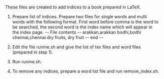 These files are created to add indices to a book prepared in LaTeX.

1. Prepare list of indices. Prepare two files for single words and 
   multi words with the following format. First word before comma is 
   the word to be searched, the second word is the index name which 
   will appear in the index page.
   -- File contents --
   arakkan,arakkan
   bodhi,bodhi
   chennai,chennai
   dry fruits, dry fruit
   -- end --
   
2. Edit the file runme.sh and give the list of tex files and 
   word files (prepared in step 1).

3. Run runme.sh.

4. To remove any indices, prepare a word list file and run remove_index.sh.
